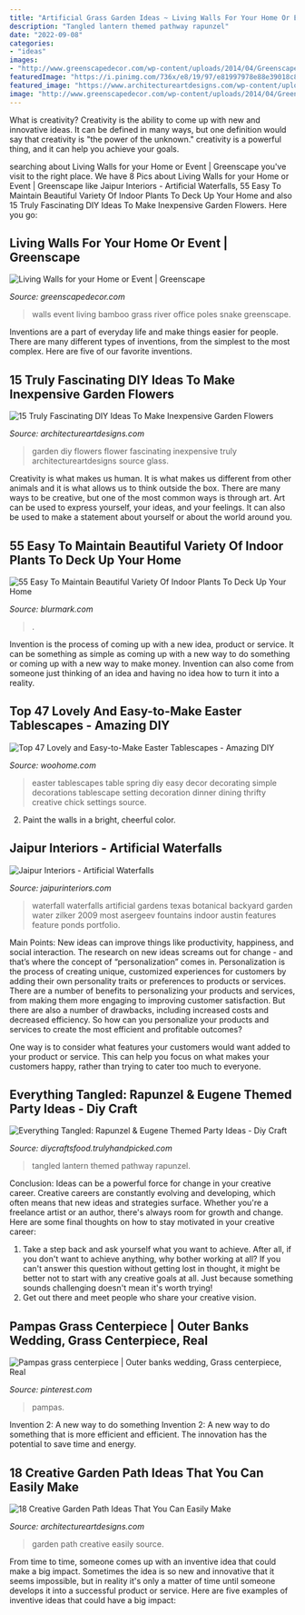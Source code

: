 ```yaml
---
title: "Artificial Grass Garden Ideas ~ Living Walls For Your Home Or Event"
description: "Tangled lantern themed pathway rapunzel"
date: "2022-09-08"
categories:
- "ideas"
images:
- "http://www.greenscapedecor.com/wp-content/uploads/2014/04/Greenscape-Design-Live-Snake-Grass-Wall-with-River-Rock-Base-With-Bamboo-Poles.jpg"
featuredImage: "https://i.pinimg.com/736x/e8/19/97/e81997978e88e39018c88a3011f40581.jpg"
featured_image: "https://www.architectureartdesigns.com/wp-content/uploads/2016/02/12-42.jpg"
image: "http://www.greenscapedecor.com/wp-content/uploads/2014/04/Greenscape-Design-Live-Snake-Grass-Wall-with-River-Rock-Base-With-Bamboo-Poles.jpg"
---
```



What is creativity?
Creativity is the ability to come up with new and innovative ideas. It can be defined in many ways, but one definition would say that creativity is "the power of the unknown." creativity is a powerful thing, and it can help you achieve your goals.

	

		
searching about Living Walls for your Home or Event | Greenscape you've visit to the right place. We have 8 Pics about Living Walls for your Home or Event | Greenscape like Jaipur Interiors - Artificial Waterfalls, 55 Easy To Maintain Beautiful Variety Of Indoor Plants To Deck Up Your Home and also 15 Truly Fascinating DIY Ideas To Make Inexpensive Garden Flowers. Here you go:
		
    
## Living Walls For Your Home Or Event | Greenscape

<img loading=lazy src="http://www.greenscapedecor.com/wp-content/uploads/2014/04/Greenscape-Design-Live-Snake-Grass-Wall-with-River-Rock-Base-With-Bamboo-Poles.jpg" onerror="this.onerror=null;this.src='https://tse1.mm.bing.net/th?id=OIP.2WnOic4wg8Bz7cnSJKj3tAHaFj&amp;pid=15.1';" alt="Living Walls for your Home or Event | Greenscape">

_Source: greenscapedecor.com_

>walls event living bamboo grass river office poles snake greenscape. 

	

Inventions are a part of everyday life and make things easier for people. There are many different types of inventions, from the simplest to the most complex. Here are five of our favorite inventions.

    
## 15 Truly Fascinating DIY Ideas To Make Inexpensive Garden Flowers

<img loading=lazy src="https://www.architectureartdesigns.com/wp-content/uploads/2016/02/12-42.jpg" onerror="this.onerror=null;this.src='https://tse1.mm.bing.net/th?id=OIP.iQ2--sk4Jd2GsVRIVQui1AHaJ4&amp;pid=15.1';" alt="15 Truly Fascinating DIY Ideas To Make Inexpensive Garden Flowers">

_Source: architectureartdesigns.com_

>garden diy flowers flower fascinating inexpensive truly architectureartdesigns source glass. 

	

Creativity is what makes us human. It is what makes us different from other animals and it is what allows us to think outside the box. There are many ways to be creative, but one of the most common ways is through art. Art can be used to express yourself, your ideas, and your feelings. It can also be used to make a statement about yourself or about the world around you.

    
## 55 Easy To Maintain Beautiful Variety Of Indoor Plants To Deck Up Your Home

<img loading=lazy src="https://www.blurmark.com/wp-content/uploads/2017/05/Amazing-Indoor-Plants-Arrangement.jpg" onerror="this.onerror=null;this.src='https://tse3.mm.bing.net/th?id=OIP.nJNGggwiYPevmN2fNpCbrQHaJ4&amp;pid=15.1';" alt="55 Easy To Maintain Beautiful Variety Of Indoor Plants To Deck Up Your Home">

_Source: blurmark.com_

>. 

	

Invention is the process of coming up with a new idea, product or service. It can be something as simple as coming up with a new way to do something or coming up with a new way to make money. Invention can also come from someone just thinking of an idea and having no idea how to turn it into a reality.

    
## Top 47 Lovely And Easy-to-Make Easter Tablescapes - Amazing DIY

<img loading=lazy src="http://www.woohome.com/wp-content/uploads/2016/02/tablescapes-for-easter-24.jpg" onerror="this.onerror=null;this.src='https://tse4.mm.bing.net/th?id=OIP.bNmQHMEMoUWczjocn30D-QHaLV&amp;pid=15.1';" alt="Top 47 Lovely and Easy-to-Make Easter Tablescapes - Amazing DIY">

_Source: woohome.com_

>easter tablescapes table spring diy easy decor decorating simple decorations tablescape setting decoration dinner dining thrifty creative chick settings source. 

	

2. Paint the walls in a bright, cheerful color.

    
## Jaipur Interiors - Artificial Waterfalls

<img loading=lazy src="http://www.jaipurinteriors.com/product-gallery/Artificial-Waterfalls/10.jpg" onerror="this.onerror=null;this.src='https://tse2.mm.bing.net/th?id=OIP.aO2NJZtKKiAJWZb29i0TaAHaLI&amp;pid=15.1';" alt="Jaipur Interiors - Artificial Waterfalls">

_Source: jaipurinteriors.com_

>waterfall waterfalls artificial gardens texas botanical backyard garden water zilker 2009 most asergeev fountains indoor austin features feature ponds portfolio. 

	

Main Points: New ideas can improve things like productivity, happiness, and social interaction.
The research on new ideas screams out for change - and that’s where the concept of “personalization” comes in. Personalization is the process of creating unique, customized experiences for customers by adding their own personality traits or preferences to products or services.
There are a number of benefits to personalizing your products and services, from making them more engaging to improving customer satisfaction. But there are also a number of drawbacks, including increased costs and decreased efficiency. So how can you personalize your products and services to create the most efficient and profitable outcomes?

One way is to consider what features your customers would want added to your product or service. This can help you focus on what makes your customers happy, rather than trying to cater too much to everyone.

    
## Everything Tangled: Rapunzel &amp; Eugene Themed Party Ideas - Diy Craft

<img loading=lazy src="http://diycraftsfood.trulyhandpicked.com/wp-content/uploads/2016/06/Tangled-wedding_in.jpg" onerror="this.onerror=null;this.src='https://tse2.mm.bing.net/th?id=OIP.SmbY8uVq943Z_pmAgv31XQHaHa&amp;pid=15.1';" alt="Everything Tangled: Rapunzel &amp; Eugene Themed Party Ideas - Diy Craft">

_Source: diycraftsfood.trulyhandpicked.com_

>tangled lantern themed pathway rapunzel. 

	

Conclusion: Ideas can be a powerful force for change in your creative career.
Creative careers are constantly evolving and developing, which often means that new ideas and strategies surface. Whether you're a freelance artist or an author, there's always room for growth and change. Here are some final thoughts on how to stay motivated in your creative career:
1) Take a step back and ask yourself what you want to achieve. After all, if you don't want to achieve anything, why bother working at all? If you can't answer this question without getting lost in thought, it might be better not to start with any creative goals at all. Just because something sounds challenging doesn't mean it's worth trying!
2) Get out there and meet people who share your creative vision.

    
## Pampas Grass Centerpiece | Outer Banks Wedding, Grass Centerpiece, Real

<img loading=lazy src="https://i.pinimg.com/736x/e8/19/97/e81997978e88e39018c88a3011f40581.jpg" onerror="this.onerror=null;this.src='https://tse4.mm.bing.net/th?id=OIP.BPDOulv5Y0J6wEitBTcV5gHaLF&amp;pid=15.1';" alt="Pampas grass centerpiece | Outer banks wedding, Grass centerpiece, Real">

_Source: pinterest.com_

>pampas. 

	

Invention 2: A new way to do something
Invention 2: A new way to do something that is more efficient and efficient. The innovation has the potential to save time and energy.

    
## 18 Creative Garden Path Ideas That You Can Easily Make

<img loading=lazy src="https://www.architectureartdesigns.com/wp-content/uploads/2016/05/17-21.jpg" onerror="this.onerror=null;this.src='https://tse2.mm.bing.net/th?id=OIP.xIexj31mzuZwMpTWH-UQRQHaLI&amp;pid=15.1';" alt="18 Creative Garden Path Ideas That You Can Easily Make">

_Source: architectureartdesigns.com_

>garden path creative easily source. 

	

From time to time, someone comes up with an inventive idea that could make a big impact. Sometimes the idea is so new and innovative that it seems impossible, but in reality it's only a matter of time until someone develops it into a successful product or service. Here are five examples of inventive ideas that could have a big impact: 

